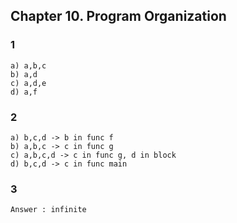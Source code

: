 ## Chapter 10. Program Organization ##

### 1 ###

    a) a,b,c
    b) a,d
    c) a,d,e
    d) a,f

### 2 ###

    a) b,c,d -> b in func f
    b) a,b,c -> c in func g
    c) a,b,c,d -> c in func g, d in block
    d) b,c,d -> c in func main

### 3 ###

    Answer : infinite